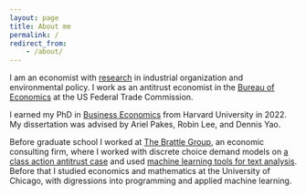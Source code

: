 ```yaml
---
layout: page
title: About me
permalink: /
redirect_from:
    - /about/
---
```


I am an economist with [research](/research) in industrial organization and environmental policy. I work as an antitrust economist in the [Bureau of Economics](https://www.ftc.gov/about-ftc/bureaus-offices/bureau-economics) at the US Federal Trade Commission.

I earned my PhD in [Business Economics](https://www.hbs.edu/doctoral/phd-programs/business-economics/) from Harvard University in 2022. My dissertation was advised by Ariel Pakes, Robin Lee, and Dennis Yao.

Before graduate school I worked at [The Brattle Group](http://www.brattle.com), an economic consulting firm, where I worked with discrete choice demand models on [a class action antitrust case](http://www.brattle.com/news-and-knowledge/news/daubert-motion-granted-based-on-testimony-of-brattle-principal-daniel-mcfadden) and used [machine learning tools for text analysis](https://doi.org/10.1515/ev-2016-0007). Before that I studied economics and mathematics at the University of Chicago, with digressions into programming and applied machine learning.
